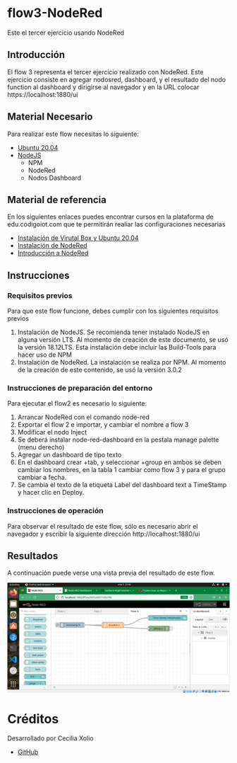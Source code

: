 # flow3-NodeRed
Este el tercer ejercicio usando NodeRed

## Introducción

El flow 3 representa el tercer ejercicio realizado con NodeRed. Este ejercicio consiste en agregar nodosred, dashboard, y el resultado del nodo function al dashboard y dirigirse al navegador y en la URL colocar https://localhost:1880/ui 

## Material Necesario

Para realizar este flow necesitas lo siguiente:

- [Ubuntu 20.04](https://releases.ubuntu.com/20.04/)
- [NodeJS](https://nodejs.org/es/)
    - NPM
    - NodeRed
    - Nodos Dashboard

## Material de referencia

En los siguientes enlaces puedes encontrar cursos en la plataforma de edu.codigoiot.com que te permitirán realiar las configuraciones necesarias

- [Instalación de Virutal Box y Ubuntu 20.04](https://edu.codigoiot.com/course/view.php?id=812)
- [Instalación de NodeRed](https://edu.codigoiot.com/course/view.php?id=817)
- [Introducción a NodeRed](https://edu.codigoiot.com/course/view.php?id=278)

## Instrucciones

### Requisitos previos

Para que este flow funcione, debes cumplir con los siguientes requisitos previos

1. Instalación de NodeJS. Se recomienda tener instalado NodeJS en alguna versión LTS. Al momento de creación de este documento, se usó la versión 18.12LTS. Esta instalación debe incluir las Build-Tools para hacer uso de NPM
2. Instalación de NodeRed. La instalación se realiza por NPM. Al momento de la creación de este contenido, se usó la versión 3.0.2

### Instrucciones de preparación del entorno

Para ejecutar el flow2 es necesario lo siguiente:
1. Arrancar NodeRed con el comando node-red
2. Exportar el flow 2 e importar, y cambiar el nombre a flow 3
3. Modificar el nodo Inject
4. Se deberá instalar node-red-dashboard en la pestala manage palette (menu derecho) 
5. Agregar un dashboard de tipo texto
6. En el dashboard crear +tab, y seleccionar +group en ambos se deben cambiar los nombres, en la tabla 1 cambiar como flow 3 y para el grupo cambiar a fecha.
7. Se cambia el texto de la etiqueta Label del dashboard text a TimeStamp y hacer clic en Deploy. 

### Instrucciones de operación

Para observar el resultado de este flow, sólo es necesario abrir el navegador y escribir la siguiente dirección http://localhost:1880/ui 

## Resultados

A continuación puede verse una vista previa del resultado de este flow.

![](https://github.com/Cecilia-X-M/flow3-NodeRed/blob/main/flow3.png)

# Créditos

Desarrollado por Cecilia Xolio

- [GitHub](https://github.com/Cecilia-X-M)
